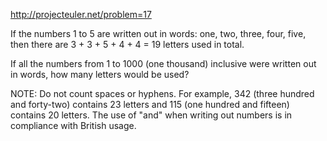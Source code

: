 http://projecteuler.net/problem=17

If the numbers 1 to 5 are written out in words: one, two, three, four, five, then
there are 3 + 3 + 5 + 4 + 4 = 19 letters used in total.

If all the numbers from 1 to 1000 (one thousand) inclusive were written out in words,
how many letters would be used?

NOTE: Do not count spaces or hyphens. For example, 342 (three hundred and forty-two)
contains 23 letters and 115 (one hundred and fifteen) contains 20 letters.
The use of "and" when writing out numbers is in compliance with British usage.
